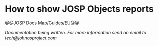 # How to show JOSP Objects reports

@@JOSP Docs Map/Guides/EU@@

_Documentation being written.
For more information send an email to tech@johnosproject.com_

